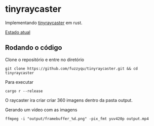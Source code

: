 # tinyraycaster

Implementando [tinyraycaster](https://github.com/ssloy/tinyraycaster/wiki) em rust.

[Estado atual](output.mp4)

## Rodando o código

Clone o repositório e entre no diretório

`git clone https://github.com/fuzzyqu/tinyraycaster.git && cd tinyraycaster`

Para executar

`cargo r --release`

O raycaster ira criar criar 360 imagens dentro da pasta output.

Gerando um vídeo com as imagens

`ffmpeg -i "output/framebuffer_%d.png" -pix_fmt yuv420p output.mp4`
